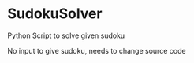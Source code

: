 # SudokuSolver
Python Script to solve given sudoku

No input to give sudoku, needs to change source code
